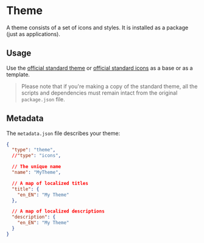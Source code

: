 # Theme

A theme consists of a set of icons and styles. It is installed as a package (just as applications).

## Usage

Use the [official standard theme](https://github.com/os-js/osjs-standard-theme) or [official standard icons](https://github.com/os-js/osjs-gnome-icons) as a base or as a template.

> Please note that if you're making a copy of the standard theme, all the scripts and dependencies must remain intact from the original `package.json` file.

## Metadata

The `metadata.json` file describes your theme:

```json
{
  "type": "theme",
  //"type": "icons",

  // The unique name
  "name": "MyTheme",

  // A map of localized titles
  "title": {
    "en_EN": "My Theme"
  },

  // A map of localized descriptions
  "description": {
    "en_EN": "My Theme"
  }
}
```
